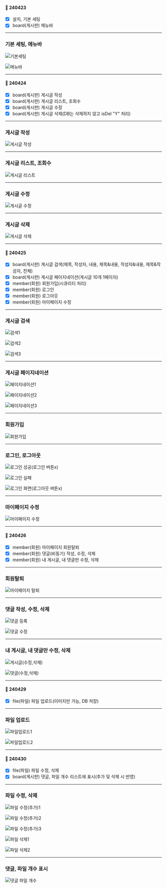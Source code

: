 #### 📅 240423
* [x] 설치, 기본 세팅
* [x] board(게시판) 메뉴바

---

### 기본 세팅, 메뉴바

![기본세팅](https://github.com/havanara/240423_SPRING_Project/assets/166004719/e929d8ae-40e1-458b-a2c5-c61ddf965138)

![메뉴바](https://github.com/havanara/240423_SPRING_Project/assets/166004719/ceb16a7b-9096-4651-96c0-f4d3f3c22a48)

---

#### 📅 240424
* [x] board(게시판) 게시글 작성
* [x] board(게시판) 게시글 리스트, 조회수
* [x] board(게시판) 게시글 수정
* [x] board(게시판) 게시글 삭제(DB는 삭제하지 않고 isDel "Y" 처리)

---

### 게시글 작성

![게시글 작성](https://github.com/havanara/240423_SPRING_Project/assets/166004719/7360df6f-4210-42f5-8798-92c543f18eb1)

---

### 게시글 리스트, 조회수

![게시글 리스트](https://github.com/havanara/240423_SPRING_Project/assets/166004719/4b8994ab-d092-46c8-8228-4512ec852f8e)

---

### 게시글 수정

![게시글 수정](https://github.com/havanara/240423_SPRING_Project/assets/166004719/9cede40a-0393-4832-ae60-3efeb63dd237)

---

### 게시글 삭제

![게시글 삭제](https://github.com/havanara/240423_SPRING_Project/assets/166004719/0d6225af-452d-4ad7-80e2-c11ebdf014a6)

---

#### 📅 240425
* [x] board(게시판) 게시글 검색(제목, 작성자, 내용, 제목&내용, 작성자&내용, 제목&작성자, 전체)
* [x] board(게시판) 게시글 페이지네이션(게시글 10개 1페이지)
* [x] member(회원) 회원가입(시큐리티 처리)
* [x] member(회원) 로그인
* [x] member(회원) 로그아웃
* [x] member(회원) 마이페이지 수정

---

### 게시글 검색

![검색1](https://github.com/havanara/240423_SPRING_Project/assets/166004719/9849921d-ddea-4642-a551-1831960e3d64)

![검색2](https://github.com/havanara/240423_SPRING_Project/assets/166004719/325e9c26-f201-4e57-83b8-3f34f99fb0f0)

![검색3](https://github.com/havanara/240423_SPRING_Project/assets/166004719/fd980523-5afd-4ee6-a079-510388d19738)

---

### 게시글 페이지네이션

![페이지네이션1](https://github.com/havanara/240423_SPRING_Project/assets/166004719/49f515e4-c09f-4ab9-839c-e3e648a08f0b)

![페이지네이션2](https://github.com/havanara/240423_SPRING_Project/assets/166004719/6c703ea9-0897-4baa-b5c3-f4a9f4e0caf8)

![페이지네이션3](https://github.com/havanara/240423_SPRING_Project/assets/166004719/4b767735-783f-4ab5-9e1f-c236754f92af)

---

### 회원가입

![회원가입](https://github.com/havanara/havanara/assets/166004719/b51b9799-f39a-4ec9-9a0a-cc607c590dc8)

---

### 로그인, 로그아웃

![로그인 성공(로그인 버튼x)](https://github.com/havanara/havanara/assets/166004719/bdd8e5a1-641c-43af-aea2-b23ff247eca5)

![로그인 실패](https://github.com/havanara/havanara/assets/166004719/b865d293-d6e7-4c25-976f-82f01bc47fed)

![로그인 화면(로그아웃 버튼x)](https://github.com/havanara/havanara/assets/166004719/8fd584cd-02b3-4d14-8499-439622ea7682)

---

### 마이페이지 수정

![마이페이지 수정](https://github.com/havanara/havanara/assets/166004719/5606874c-c368-4479-bae3-5e97c27e4df6)

---

#### 📅 240426
* [x] member(회원) 마이페이지 회원탈퇴
* [x] member(회원) 댓글(비동기) 작성, 수정, 삭제
* [x] member(회원) 내 게시글, 내 댓글만 수정, 삭제
      
---

### 회원탈퇴

![마이페이지 탈퇴](https://github.com/havanara/havanara/assets/166004719/8e83c0f7-eb9f-4891-974b-ea8edde4ab90)

---

### 댓글 작성, 수정, 삭제

![댓글 등록](https://github.com/havanara/havanara/assets/166004719/f41342a9-6e8e-41fd-a51b-13571196df8d)

![댓글 수정](https://github.com/havanara/havanara/assets/166004719/526adcba-586d-4ac1-ab10-9f265711178b)

---

### 내 게시글, 내 댓글만 수정, 삭제

![게시글(수정,삭제)](https://github.com/havanara/240423_SPRING_Project/assets/166004719/2fdb389e-e71a-432b-a859-1e3b147978ed)

![댓글(수정,삭제)](https://github.com/havanara/240423_SPRING_Project/assets/166004719/47f5909b-f4d1-40b6-acb3-d1d1c3420868)

---

#### 📅 240429
* [x] file(파일) 파일 업로드(이미지만 가능, DB 저장)

---

### 파일 업로드

![파일업로드1](https://github.com/havanara/240423_SPRING_Project/assets/166004719/16722583-d233-4f2f-87d4-a635ff39ada3)

![파일업로드2](https://github.com/havanara/240423_SPRING_Project/assets/166004719/b298735f-a77d-4440-8ee0-7259ae960f6c)

---

#### 📅 240430
* [x] file(파일) 파일 수정, 삭제
* [x] board(게시판) 댓글, 파일 개수 리스트에 표시(추가 및 삭제 시 반영)

---

### 파일 수정, 삭제

![파일 수정(추가)1](https://github.com/havanara/240423_SPRING_Project/assets/166004719/232ea406-6c03-4e16-8eda-eb947ffe4a2b)

![파일 수정(추가)2](https://github.com/havanara/240423_SPRING_Project/assets/166004719/cf945d27-b659-40ef-a9ad-1688c013643e)

![파일 수정(추가)3](https://github.com/havanara/240423_SPRING_Project/assets/166004719/bf45d490-0a34-4ef3-a655-e98e126e4105)

![파일 삭제1](https://github.com/havanara/240423_SPRING_Project/assets/166004719/c139711d-1c92-4fa4-9b14-65e7adfcd00c)

![파일 삭제2](https://github.com/havanara/240423_SPRING_Project/assets/166004719/21b8e1e5-d985-445e-ae07-1d55b1b31a43)

---

### 댓글, 파일 개수 표시

![댓글 파일 개수](https://github.com/havanara/240423_SPRING_Project/assets/166004719/5e885cdf-2007-4b1f-9014-f60c171cbcff)
